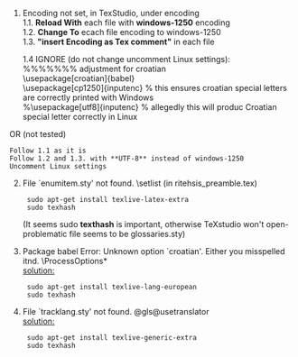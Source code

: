 1. Encoding not set, in TexStudio, under encoding  
    1.1. **Reload With** each file with **windows-1250** encoding  
    1.2. **Change To** ecach file encoding to windows-1250  
    1.3. **"insert Encoding as Tex comment"** in each file  

    1.4 IGNORE (do not change uncomment Linux settings):  
        %%%%%%% adjustment for croatian  
        \usepackage[croatian]{babel}  
        \usepackage[cp1250]{inputenc}	% this ensures croatian special letters are correctly printed with Windows  
        %\usepackage[utf8]{inputenc}		% allegedly this will produc Croatian special letter correctly in Linux  

OR (not tested)  

    Follow 1.1 as it is
    Follow 1.2 and 1.3. with **UTF-8** instead of windows-1250
    Uncomment Linux settings


2. File `enumitem.sty' not found. \setlist (in ritehsis_preamble.tex)

        sudo apt-get install texlive-latex-extra
        sudo texhash

    (It seems sudo **texthash** is important, otherwise TeXstudio won't open- problematic file seems to be glossaries.sty)  

3. Package babel Error: Unknown option `croatian'. Either you misspelled itnd. \ProcessOptions*  
    [solution:](https://tex.stackexchange.com/questions/139700/package-babel-error-unknown-option-francais)
        
        sudo apt-get install texlive-lang-european
        sudo texhash


4. File `tracklang.sty' not found. \@gls@usetranslator  
    [solution:](https://tex.stackexchange.com/questions/254052/new-error-using-glossaries-package-tracklang-sty)

        sudo apt-get install texlive-generic-extra
        sudo texhash

